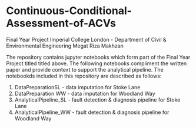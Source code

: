 # Continuous-Conditional-Assessment-of-ACVs
Final Year Project
Imperial College London - Department of Civil & Environmental Engineering
Megat Riza Makhzan

The repository contains jupyter notebooks which form part of the Final Year Project titled titled above. The following notebooks compliment the written paper and provide context to support the analytical pipeline. The notebookds included in this repository are described as follows:

1. DataPreparationSL - data imputation for Stoke Lane
2. DataPreparation WW - data imputation for Woodland Way
3. AnalyticalPipeline_SL - fault detection & diagnosis pipeline for Stoke Lane
4. AnalyticalPipeline_WW - fault detection & diagnosis pipeline for Woodland Way
